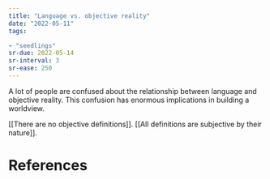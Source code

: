 ```yaml
---
title: "Language vs. objective reality"
date: "2022-05-11"
tags:

- "seedlings"
sr-due: 2022-05-14
sr-interval: 3
sr-ease: 250
---
```


A lot of people are confused about the relationship between language and objective reality. This confusion has enormous implications in building a worldview.

[[There are no objective definitions]]. [[All definitions are subjective by their nature]].

# References





